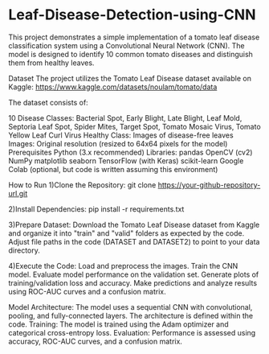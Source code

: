 # Leaf-Disease-Detection-using-CNN
This project demonstrates a simple implementation of a tomato leaf disease classification system using a Convolutional Neural Network (CNN). The model is designed to identify 10 common tomato diseases and distinguish them from healthy leaves.

Dataset
The project utilizes the Tomato Leaf Disease dataset available on Kaggle: https://www.kaggle.com/datasets/noulam/tomato/data

The dataset consists of:

10 Disease Classes: Bacterial Spot, Early Blight, Late Blight, Leaf Mold, Septoria Leaf Spot, Spider Mites, Target Spot, Tomato Mosaic Virus, Tomato Yellow Leaf Curl Virus
Healthy Class: Images of disease-free leaves
Images: Original resolution (resized to 64x64 pixels for the model)
Prerequisites
Python (3.x recommended)
Libraries:
pandas
OpenCV (cv2)
NumPy
matplotlib
seaborn
TensorFlow (with Keras)
scikit-learn
Google Colab (optional, but code is written assuming this environment)

How to Run
1)Clone the Repository:
  git clone https://your-github-repository-url.git

2)Install Dependencies:
  pip install -r requirements.txt 

3)Prepare Dataset:
  Download the Tomato Leaf Disease dataset from Kaggle and organize it into "train" and "valid" folders as expected by the     code.
  Adjust file paths in the code (DATASET and DATASET2) to point to your data directory.
  
4)Execute the Code: 
  Load and preprocess the images.
  Train the CNN model.
  Evaluate model performance on the validation set.
  Generate plots of training/validation loss and accuracy.
  Make predictions and analyze results using ROC-AUC curves and a confusion matrix.

Model
Architecture: The model uses a sequential CNN with convolutional, pooling, and fully-connected layers. The architecture is defined within the code.
Training: The model is trained using the Adam optimizer and categorical cross-entropy loss.
Evaluation: Performance is assessed using accuracy, ROC-AUC curves, and a confusion matrix.
